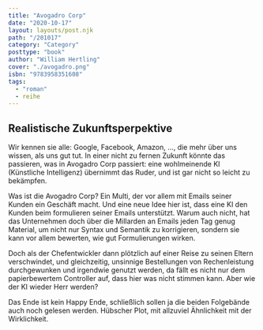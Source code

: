 ```yaml
---
title: "Avogadro Corp"
date: "2020-10-17"
layout: layouts/post.njk
path: "/201017"
category: "Category"
posttype: "book"
author: "William Hertling"
cover: "./avogadro.png"
isbn: "9783958351608"
tags:
  - "roman"
  - reihe
---
```

## Realistische Zukunftsperpektive

Wir kennen sie alle: Google, Facebook, Amazon, ..., die mehr über uns wissen, als uns gut tut. In einer nicht zu fernen Zukunft könnte das passieren, was in Avogadro Corp passiert: eine wohlmeinende KI (Künstliche Intelligenz) übernimmt das Ruder, und ist gar nicht so leicht zu bekämpfen.

Was ist die Avogadro Corp? Ein Multi, der vor allem mit Emails seiner Kunden ein Geschäft macht. Und eine neue Idee hier ist, dass eine KI den Kunden beim formulieren seiner Emails unterstützt. Warum auch nicht, hat das Unternehmen doch über die Millarden an Emails jeden Tag genug Material, um nicht nur Syntax und Semantik zu korrigieren, sondern sie kann vor allem bewerten, wie gut Formulierungen wirken.

Doch als der Chefentwickler dann plötzlich auf einer Reise zu seinen Eltern verschwindet, und gleichzeitig, unsinnige Bestellungen von Rechenleistung durchgewunken und irgendwie genutzt werden, da fällt es nicht nur dem papierbewertem Controller auf, dass hier was nicht stimmen kann. Aber wie der KI wieder Herr werden?

Das Ende ist kein Happy Ende, schließlich sollen ja die beiden Folgebände auch noch gelesen werden. Hübscher Plot, mit allzuviel Ähnlichkeit mit der Wirklichkeit.
